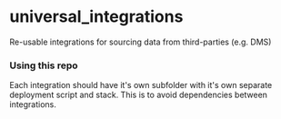 # universal_integrations
Re-usable integrations for sourcing data from third-parties (e.g. DMS)

### Using this repo
Each integration should have it's own subfolder with it's own separate deployment script and stack.
This is to avoid dependencies between integrations.
